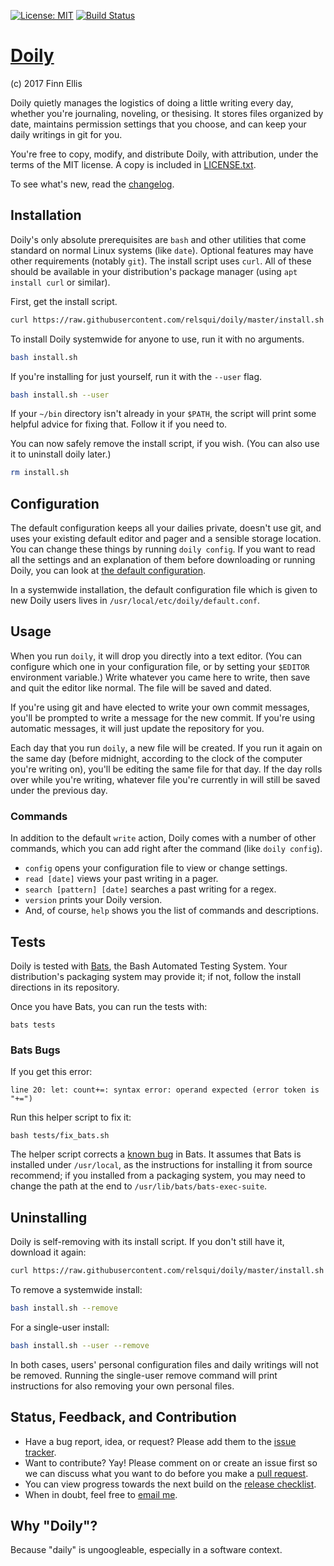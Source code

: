 [![License: MIT](https://img.shields.io/badge/License-MIT-yellow.svg)](https://opensource.org/licenses/MIT)
[![Build Status](https://travis-ci.org/relsqui/doily.svg?branch=master)](https://travis-ci.org/relsqui/doily)

# [Doily](https://github.com/relsqui/doily)
(c) 2017 Finn Ellis

Doily quietly manages the logistics of doing a little writing every day,
whether you're journaling, noveling, or thesising. It stores files organized by
date, maintains permission settings that you choose, and can keep your daily
writings in git for you.

You're free to copy, modify, and distribute Doily, with attribution, under the
terms of the MIT license. A copy is included in [LICENSE.txt](LICENSE.txt).

To see what's new, read the [changelog](CHANGELOG.md).


## Installation

Doily's only absolute prerequisites are `bash` and other utilities that come
standard on normal Linux systems (like `date`). Optional features may have
other requirements (notably `git`). The install script uses `curl`. All of
these should be available in your distribution's package manager (using
`apt install curl` or similar).

First, get the install script.

```bash
curl https://raw.githubusercontent.com/relsqui/doily/master/install.sh -o install.sh
```

To install Doily systemwide for anyone to use, run it with no arguments.

```bash
bash install.sh
```

If you're installing for just yourself, run it with the `--user` flag.

```bash
bash install.sh --user
```

If your `~/bin` directory isn't already in your `$PATH`, the script will print
some helpful advice for fixing that. Follow it if you need to.

You can now safely remove the install script, if you wish. (You can also use
it to uninstall doily later.)

```bash
rm install.sh
```


## Configuration

The default configuration keeps all your dailies private, doesn't use git, and
uses your existing default editor and pager and a sensible storage location.
You can change these things by running `doily config`. If you want to read all
the settings and an explanation of them before downloading or running Doily, you
can look at [the default configuration](default.conf).

In a systemwide installation, the default configuration file which is given to
new Doily users lives in `/usr/local/etc/doily/default.conf`.


## Usage

When you run `doily`, it will drop you directly into a text editor. (You can
configure which one in your configuration file, or by setting your `$EDITOR`
environment variable.) Write whatever you came here to write, then save and
quit the editor like normal. The file will be saved and dated.

If you're using git and have elected to write your own commit messages, you'll
be prompted to write a message for the new commit. If you're using automatic
messages, it will just update the repository for you.

Each day that you run `doily`, a new file will be created. If you run it again
on the same day (before midnight, according to the clock of the computer
you're writing on), you'll be editing the same file for that day. If the
day rolls over while you're writing, whatever file you're currently in will
still be saved under the previous day.

### Commands

In addition to the default `write` action, Doily comes with a number of other
commands, which you can add right after the command (like `doily config`).

* `config` opens your configuration file to view or change settings.
* `read [date]` views your past writing in a pager.
* `search [pattern] [date]` searches a past writing for a regex.
* `version` prints your Doily version.
* And, of course, `help` shows you the list of commands and descriptions.

## Tests

Doily is tested with [Bats](https://github.com/sstephenson/bats), the Bash
Automated Testing System. Your distribution's packaging system may provide
it; if not, follow the install directions in its repository.

Once you have Bats, you can run the tests with:

```
bats tests
```

### Bats Bugs

If you get this error:

```
line 20: let: count+=: syntax error: operand expected (error token is "+=")
```

Run this helper script to fix it:

```
bash tests/fix_bats.sh
```

The helper script corrects a
[known bug](https://github.com/sstephenson/bats/issues/140) in Bats. It assumes
that Bats is installed under `/usr/local`, as the instructions for installing
it from source recommend; if you installed from a packaging system, you may
need to change the path at the end to `/usr/lib/bats/bats-exec-suite`.

## Uninstalling

Doily is self-removing with its install script. If you don't still have it,
download it again:

```bash
curl https://raw.githubusercontent.com/relsqui/doily/master/install.sh -o install.sh
```

To remove a systemwide install:

```bash
bash install.sh --remove
```

For a single-user install:

```bash
bash install.sh --user --remove
```

In both cases, users' personal configuration files and daily writings will
not be removed. Running the single-user remove command will print instructions
for also removing your own personal files.


## Status, Feedback, and Contribution

* Have a bug report, idea, or request? Please add them to the
  [issue tracker](https://github.com/relsqui/doily/issues).
* Want to contribute? Yay! Please comment on or create an issue first so we
  can discuss what you want to do before you make a
  [pull request](https://www.thinkful.com/learn/github-pull-request-tutorial/).
* You can view progress towards the next build on the
  [release checklist](CHECKLIST.md).
* When in doubt, feel free to [email me](mailto:relsqui@chiliahedron.com).

## Why "Doily"?

Because "daily" is ungoogleable, especially in a software context.
